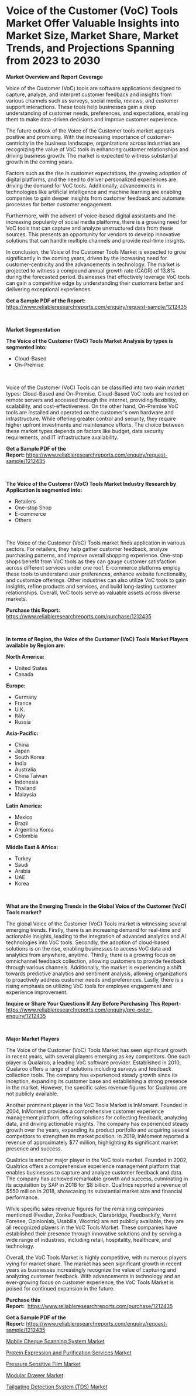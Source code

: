 <p><h1>Voice of the Customer (VoC) Tools Market Offer Valuable Insights into Market Size, Market Share, Market Trends, and Projections Spanning from 2023 to 2030</h1></p><p><strong>Market Overview and Report Coverage</strong></p>
<p><p>Voice of the Customer (VoC) tools are software applications designed to capture, analyze, and interpret customer feedback and insights from various channels such as surveys, social media, reviews, and customer support interactions. These tools help businesses gain a deep understanding of customer needs, preferences, and expectations, enabling them to make data-driven decisions and improve customer experience.</p><p>The future outlook of the Voice of the Customer tools market appears positive and promising. With the increasing importance of customer-centricity in the business landscape, organizations across industries are recognizing the value of VoC tools in enhancing customer relationships and driving business growth. The market is expected to witness substantial growth in the coming years.</p><p>Factors such as the rise in customer expectations, the growing adoption of digital platforms, and the need to deliver personalized experiences are driving the demand for VoC tools. Additionally, advancements in technologies like artificial intelligence and machine learning are enabling companies to gain deeper insights from customer feedback and automate processes for better customer engagement.</p><p>Furthermore, with the advent of voice-based digital assistants and the increasing popularity of social media platforms, there is a growing need for VoC tools that can capture and analyze unstructured data from these sources. This presents an opportunity for vendors to develop innovative solutions that can handle multiple channels and provide real-time insights.</p><p>In conclusion, the Voice of the Customer Tools Market is expected to grow significantly in the coming years, driven by the increasing need for customer-centricity and the advancements in technology. The market is projected to witness a compound annual growth rate (CAGR) of 13.8% during the forecasted period. Businesses that effectively leverage VoC tools can gain a competitive edge by understanding their customers better and delivering exceptional experiences.</p></p>
<p><strong>Get a Sample PDF of the Report:</strong> <a href="https://www.reliableresearchreports.com/enquiry/request-sample/1212435">https://www.reliableresearchreports.com/enquiry/request-sample/1212435</a></p>
<p>&nbsp;</p>
<p><strong>Market Segmentation</strong></p>
<p><strong>The Voice of the Customer (VoC) Tools Market Analysis by types is segmented into:</strong></p>
<p><ul><li>Cloud-Based</li><li>On-Premise</li></ul></p>
<p>&nbsp;</p>
<p><p>Voice of the Customer (VoC) Tools can be classified into two main market types: Cloud-Based and On-Premise. Cloud-Based VoC tools are hosted on remote servers and accessed through the internet, providing flexibility, scalability, and cost-effectiveness. On the other hand, On-Premise VoC tools are installed and operated on the customer's own hardware and infrastructure. While offering greater control and security, they require higher upfront investments and maintenance efforts. The choice between these market types depends on factors like budget, data security requirements, and IT infrastructure availability.</p></p>
<p><strong>Get a Sample PDF of the Report:</strong>&nbsp;<a href="https://www.reliableresearchreports.com/enquiry/request-sample/1212435">https://www.reliableresearchreports.com/enquiry/request-sample/1212435</a></p>
<p>&nbsp;</p>
<p><strong>The Voice of the Customer (VoC) Tools Market Industry Research by Application is segmented into:</strong></p>
<p><ul><li>Retailers</li><li>One-stop Shop</li><li>E-commerce</li><li>Others</li></ul></p>
<p>&nbsp;</p>
<p><p>The Voice of the Customer (VoC) Tools market finds application in various sectors. For retailers, they help gather customer feedback, analyze purchasing patterns, and improve overall shopping experience. One-stop shops benefit from VoC tools as they can gauge customer satisfaction across different services under one roof. E-commerce platforms employ these tools to understand user preferences, enhance website functionality, and customize offerings. Other industries can also utilize VoC tools to gain insights, refine products and services, and build long-lasting customer relationships. Overall, VoC tools serve as valuable assets across diverse markets.</p></p>
<p><strong>Purchase this Report:</strong>&nbsp; <a href="https://www.reliableresearchreports.com/purchase/1212435">https://www.reliableresearchreports.com/purchase/1212435</a></p>
<p>&nbsp;</p>
<p><strong>In terms of Region, the Voice of the Customer (VoC) Tools Market Players available by Region are:</strong></p>
<p>
    <p> <strong> North America: </strong>
        <ul>
            <li>United States</li>
            <li>Canada</li>
        </ul>
        </p> 
    <p> <strong> Europe: </strong>
        <ul>
            <li>Germany</li>
            <li>France</li>
            <li>U.K.</li>
            <li>Italy</li>
            <li>Russia</li>
        </ul>
        </p> 
    <p> <strong> Asia-Pacific: </strong>
        <ul>
            <li>China</li>
            <li>Japan</li>
            <li>South Korea</li>
            <li>India</li>
            <li>Australia</li>
            <li>China Taiwan</li>
            <li>Indonesia</li>
            <li>Thailand</li>
            <li>Malaysia</li>
        </ul>
        </p> 
    <p> <strong> Latin America: </strong>
        <ul>
            <li>Mexico</li>
            <li>Brazil</li>
            <li>Argentina Korea</li>
            <li>Colombia</li>
        </ul>
        </p> 
    <p> <strong> Middle East & Africa: </strong>
        <ul>
            <li>Turkey</li>
            <li>Saudi</li>
            <li>Arabia</li>
            <li>UAE</li>
            <li>Korea</li>
        </ul>
    </p>
    </p>
<p>&nbsp;</p>
<p><strong>What are the Emerging Trends in the Global Voice of the Customer (VoC) Tools market?</strong></p>
<p><p>The global Voice of the Customer (VoC) Tools market is witnessing several emerging trends. Firstly, there is an increasing demand for real-time and actionable insights, leading to the integration of advanced analytics and AI technologies into VoC tools. Secondly, the adoption of cloud-based solutions is on the rise, enabling businesses to access VoC data and analytics from anywhere, anytime. Thirdly, there is a growing focus on omnichannel feedback collection, allowing customers to provide feedback through various channels. Additionally, the market is experiencing a shift towards predictive analytics and sentiment analysis, allowing organizations to proactively address customer needs and preferences. Lastly, there is a rising emphasis on utilizing VoC tools for employee engagement and experience improvement.</p></p>
<p><strong>Inquire or Share Your Questions If Any Before Purchasing This Report</strong>- <a href="https://www.reliableresearchreports.com/enquiry/pre-order-enquiry/1212435">https://www.reliableresearchreports.com/enquiry/pre-order-enquiry/1212435</a></p>
<p>&nbsp;</p>
<p><strong>Major Market Players</strong></p>
<p><p>The Voice of the Customer (VoC) Tools Market has seen significant growth in recent years, with several players emerging as key competitors. One such player is Qualaroo, a leading VoC software provider. Established in 2010, Qualaroo offers a range of solutions including surveys and feedback collection tools. The company has experienced steady growth since its inception, expanding its customer base and establishing a strong presence in the market. However, the specific sales revenue figures for Qualaroo are not publicly available.</p><p>Another prominent player in the VoC Tools Market is InMoment. Founded in 2004, InMoment provides a comprehensive customer experience management platform, offering solutions for collecting feedback, analyzing data, and driving actionable insights. The company has experienced steady growth over the years, expanding its product portfolio and acquiring several competitors to strengthen its market position. In 2019, InMoment reported a revenue of approximately $77 million, highlighting its significant market presence and success.</p><p>Qualtrics is another major player in the VoC tools market. Founded in 2002, Qualtrics offers a comprehensive experience management platform that enables businesses to capture and analyze customer feedback and data. The company has achieved remarkable growth and success, culminating in its acquisition by SAP in 2018 for $8 billion. Qualtrics reported a revenue of $550 million in 2018, showcasing its substantial market size and financial performance.</p><p>While specific sales revenue figures for the remaining companies mentioned (Feedier, Zonka Feedback, Clarabridge, Feedbackify, Verint Foresee, Opinionlab, Usabilla, Wootric) are not publicly available, they are all recognized players in the VoC Tools Market. These companies have established their presence through innovative solutions and by serving a wide range of industries, including retail, hospitality, healthcare, and technology.</p><p>Overall, the VoC Tools Market is highly competitive, with numerous players vying for market share. The market has seen significant growth in recent years as businesses increasingly recognize the value of capturing and analyzing customer feedback. With advancements in technology and an ever-growing focus on customer experience, the VoC Tools Market is poised for continued expansion in the future.</p></p>
<p><strong>Purchase this Report:</strong>&nbsp;&nbsp;<a href="https://www.reliableresearchreports.com/purchase/1212435">https://www.reliableresearchreports.com/purchase/1212435</a></p>
<p></p>
<p><strong>Get a Sample PDF of the Report:</strong>&nbsp;<a href="https://www.reliableresearchreports.com/enquiry/request-sample/1212435">https://www.reliableresearchreports.com/enquiry/request-sample/1212435</a></p>
<p><p><a href="https://github.com/gaydyna/Market-Research-Report-List-1/blob/main/mobile-cheque-scanning-system-market.md">Mobile Cheque Scanning System Market</a></p><p><a href="https://www.linkedin.com/pulse/protein-expression-purification-services-market-size-share-global-xjede/">Protein Expression and Purification Services Market</a></p><p><a href="https://medium.com/@dexterhayes2023/pressure-sensitive-film-market-size-growth-forecast-2023-2030-2b0e11a44d49">Pressure Sensitive Film Market</a></p><p><a href="https://medium.com/@akshatsharma12/modular-drawer-market-size-growth-forecast-2023-2030-959a3c32a939">Modular Drawer Market</a></p><p><a href="https://github.com/amonskiyk/Market-Research-Report-List-1/blob/main/tailgating-detection-system-tds-market.md">Tailgating Detection System (TDS) Market</a></p></p>